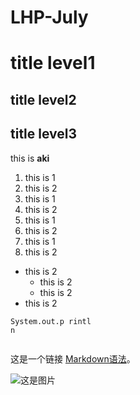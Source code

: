 # LHP-July

# title level1
## title level2
## title level3


this is **aki**

1. this is 1
1. this is 2
1. this is 1
1. this is 2
1. this is 1
1. this is 2
1. this is 1
1. this is 2

- this is 2
    - this is 2
    - this is 2
- this is 2

```
System.out.p rintl
n
    
```

这是一个链接 [Markdown语法](https://markdown.com.cn)。

![这是图片](/assets/img/philly-magic-garden.jpg "Magic Gardens")